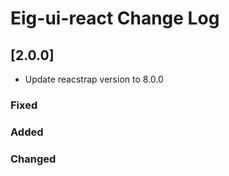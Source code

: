 # Eig-ui-react Change Log

## [2.0.0]
- Update reacstrap version to 8.0.0

### Fixed

### Added

### Changed
